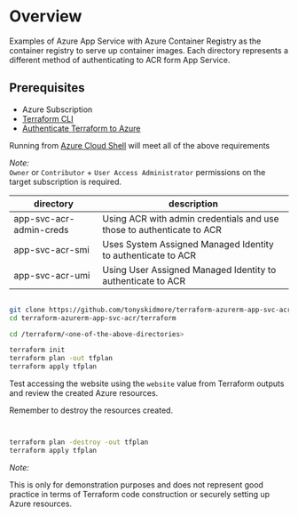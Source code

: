 # Overview

Examples of Azure App Service with Azure Container Registry as the container registry to serve up container images.  Each directory represents a different method of authenticating to ACR form App Service.

## Prerequisites

* Azure Subscription
* [Terraform CLI](https://www.terraform.io/downloads)
* [Authenticate Terraform to Azure](https://learn.microsoft.com/en-us/azure/developer/terraform/authenticate-to-azure?tabs=bash)

Running from [Azure Cloud Shell](https://shell.azure.com) will meet all of the above requirements

_Note:_  
`Owner` or `Contributor` + `User Access Administrator` permissions on the target subscription is required.

| directory                | description                                                           |
|--------------------------|-----------------------------------------------------------------------|
| app-svc-acr-admin-creds  | Using ACR with admin credentials and use those to authenticate to ACR |
| app-svc-acr-smi          | Uses System Assigned Managed Identity to authenticate to ACR          |
| app-svc-acr-umi          | Using User Assigned Managed Identity to authenticate to ACR           |


````bash

git clone https://github.com/tonyskidmore/terraform-azurerm-app-svc-acr.git
cd terraform-azurerm-app-svc-acr/terraform

cd /terraform/<one-of-the-above-directories>

terraform init
terraform plan -out tfplan
terraform apply tfplan

````

Test accessing the website using the `website` value from Terraform outputs and review the created Azure resources.  

Remember to destroy the resources created.

````bash


terraform plan -destroy -out tfplan
terraform apply tfplan

````

_Note:_

This is only for demonstration purposes and does not represent good practice in terms of Terraform code construction or securely setting up Azure resources.
